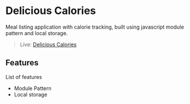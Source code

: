 # Delicious Calories
Meal listing application with calorie tracking, built using javascript module pattern and local storage.

> Live: [Delicious Calories](https://mxzawadzki.github.io/Delicious-Calories/)

## Features
List of features
* Module Pattern
* Local storage
